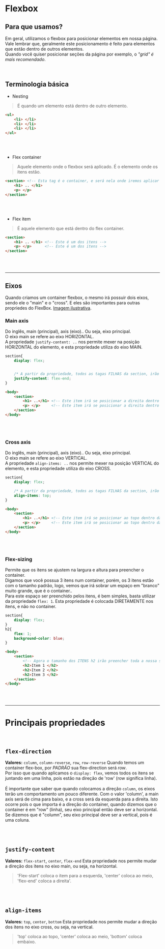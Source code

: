 # Flexbox

## Para que usamos?
Em geral, utilizamos o flexbox para posicionar elementos em nossa página. </br>
Vale lembrar que, geralmente este posicionamento é feito para elementos que estão dentro de outros elementos. </br>
Quando você quiser posicionar seções da página por exemplo, o _"grid" é mais recomendado_. 

</br>

## Terminologia básica

- Nesting
> É quando um elemento está dentro de outro elemento. 
```html
<ul>
    <li> </li>
    <li> </li>
    <li> </li>
</ul>
```

</br>
</br>

- Flex container
> Aquele elemento onde o flexbox será aplicado. É o elemento onde os itens estão. 
```html
<section> <!-- Esta tag é o container, e será nela onde iremos aplicar propriedades do flexbox -->
    <h1> .. </h1>
    <p> </p>
</section>
```
    
</br>
</br>

- Flex item
> É aquele elemento que está dentro do flex container. 
```html
<section> 
    <h1> .. </h1> <!-- Este é um dos itens -->
    <p> </p>      <!-- Este é um dos itens -->
</section>
```

</br>
</br>

______________________________________________________

## Eixos
Quando criamos um container flexbox, o mesmo irá possuir dois eixos, sendo ele o "main" e o "cross". E eles são importantes para outras propriedes do FlexBox.
<a href="https://res.cloudinary.com/practicaldev/image/fetch/s---3gDSFf1--/c_limit%2Cf_auto%2Cfl_progressive%2Cq_auto%2Cw_880/https://dev-to-uploads.s3.amazonaws.com/i/fsln7je4ax7ft3er28hh.png">Imagem ilustrativa</a>.


### Main axis
Do inglês, main (principal), axis (eixo).. Ou seja, eixo principal. </br>
O eixo main se refere ao eixo HORIZONTAL. </br>
A propriedade `justify-content: ..` nos permite mexer na posição HORIZONTAL do elemento, e esta propriedade utiliza do eixo MAIN.
```css
section{
    display: flex;


    /* A partir da propriedade, todos as tagas FILHAS da section, irão se posicionar ao lado direito no eixo main */
    justify-content: flex-end; 
}
```
```html
<body>
    <section>
        <h1> ..</h1> <!-- Este item irá se posicionar a direita dentro da section -->
        <p> </p>     <!-- Este item irá se posicionar a direita dentro da section -->
    </section>
</body>
```

</br>
</br>

### Cross axis
Do inglês, main (principal), axis (eixo).. Ou seja, eixo principal. </br>
O eixo main se refere ao eixo VERTICAL. </br>
A propriedade `align-items: ..` nos permite mexer na posição VERTICAL do elemento, e esta propriedade utiliza do eixo CROSS.
```css
section{
    display: flex;

    /* A partir da propriedade, todos as tagas FILHAS da section, irão se posicionar ao TOPO da section */
    align-items: top; 
}
```
```html
<body>
    <section>
        <h1> ..</h1> <!-- Este item irá se posicionar ao topo dentro da section -->
        <p> </p>     <!-- Este item irá se posicionar ao topo dentro da section -->
    </section>
</body>
```

</br>
</br>

### Flex-sizing
Permite que os itens se ajustem na largura e altura para preencher o container. </br>
Digamos que você possua 3 itens num container, porém, os 3 itens estão com o tamanho padrão, logo, vemos que irá sobrar um espaço em "branco" muito grande, que é o container.. </br>
Para este espaço ser preenchido pelos itens, é bem simples, basta utilizar da propriedade `flex: 1`. Esta propriedade é colocada DIRETAMENTE nos itens, e não no container. 
```css
section{
    display: flex;
}
h2{
    flex: 1;
    background-color: blue;
}
```
```html
<body>
    <section>
        <!-- Agora o tamanho dos ITENS h2 irão preencher toda a nossa section -->
        <h2>Item 1 </h2>
        <h2>Item 2 </h2>
        <h2>Item 3 </h2>
    </section>
</body>
```

</br>
</br>

______________________________________________________________

# Principais propriedades 


</br>

## `flex-direction`
__Valores:__ `column`, `column-reverse`, `row`, `row-reverse`
Quando temos um container flex-box, por _PADRÃO_ sua flex-direction será _row_. </br>
Por isso que quando aplicamos o `display: flex`, vemos todos os itens se juntando em uma linha, pois estão na direção de 'row' (row significa linha). </br> </br>
É importante que saber que quando colocamos a direção `column`, os eixos terão um comportamento um pouco diferente. Com o valor 'column', a main axis será de cima para baixo, e a cross será da esquerda para a direita. Isto ocorre pois o que importa é a direção do container, quando dizemos que o container é em "row" (linha), seu eixo principal então deve ser a horizontal. Se dizemos que é "column", seu eixo principal deve ser a vertical, pois é uma coluna. 



</br>
</br>

## `justify-content` 
__Valores:__ `flex-start`, `center`, `flex-end`
Esta propriedade nos permite mudar a direção dos itens no eixo main, ou seja, na horizontal.
> 'Flex-start' coloca o item para a esquerda, 'center' coloca ao meio, 'flex-end' coloca a direita'.

</br>
</br>

## `align-items` 
__Valores:__ `top`, `center`, `bottom`
Esta propriedade nos permite mudar a direção dos itens no eixo cross, ou seja, na vertical.
> 'top' coloca ao topo, 'center' coloca ao meio, 'bottom' coloca embaixo.

</br>
</br>


